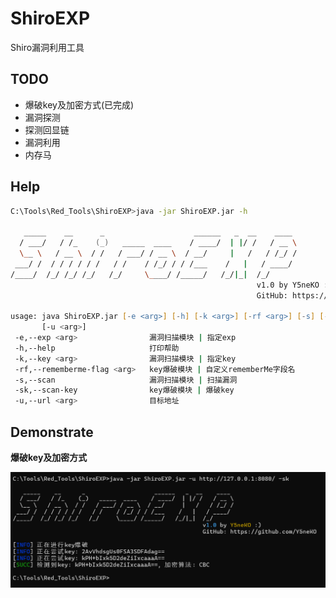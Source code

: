 # ShiroEXP

Shiro漏洞利用工具

## TODO

- 爆破key及加密方式(已完成)
- 漏洞探测
- 探测回显链
- 漏洞利用
- 内存马

## Help
```zsh
C:\Tools\Red_Tools\ShiroEXP>java -jar ShiroEXP.jar -h

   _____    __      _                    ______   _  __    ____
  / ___/   / /_    (_)   _____  ____    / ____/  | |/ /   / __ \
  \__ \   / __ \  / /   / ___/ / __ \  / __/     |   /   / /_/ /
 ___/ /  / / / / / /   / /    / /_/ / / /___    /   |   / ____/
/____/  /_/ /_/ /_/   /_/     \____/ /_____/   /_/|_|  /_/
                                                       v1.0 by Y5neKO :)
                                                       GitHub: https://github.com/Y5neKO

usage: java ShiroEXP.jar [-e <arg>] [-h] [-k <arg>] [-rf <arg>] [-s] [-sk]
       [-u <arg>]
 -e,--exp <arg>                漏洞扫描模块 | 指定exp
 -h,--help                     打印帮助
 -k,--key <arg>                漏洞扫描模块 | 指定key
 -rf,--rememberme-flag <arg>   key爆破模块 | 自定义rememberMe字段名
 -s,--scan                     漏洞扫描模块 | 扫描漏洞
 -sk,--scan-key                key爆破模块 | 爆破key
 -u,--url <arg>                目标地址
```

## Demonstrate

**爆破key及加密方式**

![brutekey.png](./img/brutekey.png)